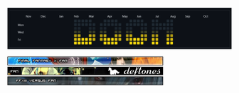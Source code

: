 ![doom](https://github.com/GH-DOOM/DOOM64/blob/master/assets/banner_on_graph.png)

![](https://github.com/d3aths/portfolio-web/blob/master/assets/ffx.png)![](https://github.com/d3aths/portfolio-web/blob/master/assets/deftones.gif)![](https://github.com/d3aths/portfolio-web/blob/master/assets/ffversus.png)


<!--
**d3aths/d3aths** is a ✨ _special_ ✨ repository because its `README.md` (this file) appears on your GitHub profile.

Here are some ideas to get you started:

- 🔭 I’m currently working on ...
- 🌱 I’m currently learning ...
- 👯 I’m looking to collaborate on ...
- 🤔 I’m looking for help with ...
- 💬 Ask me about ...
- 📫 How to reach me: ...
- 😄 Pronouns: ...
- ⚡ Fun fact: ...
-->
